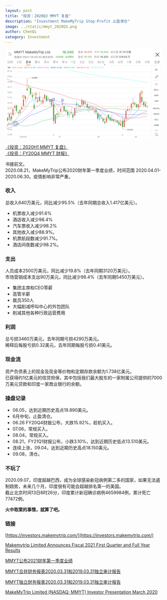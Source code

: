 ```yaml
---
layout: post
title: "投资：2020Q3 MMYT 复盘"
description: "Investment MakeMyTrip Stop-Profit 止盈清仓"
image: ../static/mmyt_2020Q3.png
author: ChenQi
category: Investment
---
```


![MMYT 2020Q3](../static/mmyt_2020Q3.png)

[《投资：2020H1 MMYT 复盘》](../mmyt-2020h1/)  
[《投资：FY20Q4 MMYT 财报》](../mmyt-2020-report/)  

书接前文。  
2020.08.21，MakeMyTrip公布2020财年第一季度业绩，时间范围 2020.04.01-2020.06.30。疫情影响非常严重。

### 收入

总收入640万美元，同比减少95.5%（去年同期总收入1.417亿美元）。

+ 机票收入减少91.6%
+ 酒店收入减少98.4%
+ 汽车票收入减少98.2%
+ 其他收入减少88.9%。
+ 机票航段数减少91.7%。
+ 酒店间夜数减少98.2%。

### 支出

人员成本2500万美元，同比减少19.8%（去年同期3120万美元）。  
市场营销成本支出90万美元，同比减少98.4%（去年同期5450万美元）。

+ 集团主席和CEO零薪
+ 高管半薪
+ 裁员350人
+ 大幅削减呼叫中心的外包团队
+ 削减其他各种行政运营费用

### 利润

总亏损3460万美元，去年同期亏损4290万美元。  
稀释后每股亏损0.32美元，去年同期每股亏损0.41美元。

### 现金流

资产负债表上的现金及现金等价物和定期存款余额为1.738亿美元。  
已获得约1亿美元的信贷担保，其中包括我们最大股东的一家附属公司提供的7000万美元贷款和印度一家商业银行的余额。

### 操盘记录

+ 06.05，达到近期历史高点19.890美元。
+ 6月中旬，止盈清仓。
+ 06.26 FY20Q4财报公布，大跌15.92%，趁机买入。
+ 07.06，常规买入。
+ 08.04，常规买入。
+ 08.21，FY21Q1财报公布，小跌3.10%，达到近期历史低点13.510美元。
+ 连续上涨，09.04，达到近期历史高点18.150美元。
+ 09.08，清仓。

### 不玩了

2020.09.07，印度超越巴西，成为全球感染新冠病例第二多的国家，如果无法遏制趋势，未来几个月，印度很有可能会超越排名第一的美国。  
截止北京时间13日8时26分，印度累计新冠确诊病例4659984例，累计死亡77472例。

**火中取栗的事情，就算了吧。**

### 链接

[https://investors.makemytrip.com/](https://investors.makemytrip.com/)

[Makemytrip Limited Announces Fiscal 2021 First Quarter and Full Year Results](https://investors.makemytrip.com/files/doc_financials/2021/q1/MMYT-Fiscal-2021-Q1-Earnings-Release-FINAL.pdf)

[MMYT公布2021财年第一季度业绩](https://news.futunn.com/translate/1436175321597963425/143934/0)

[MMYT合并财务报表2020.03.31和2019.03.31独立审计报告](https://news.futunn.com/translate/1467786221599523080/688222/0)

[MMYT独立财务报表2020.03.31和2019.03.31独立审计报告](https://news.futunn.com/translate/1467786221599523081/161264/0)

[MakeMyTrip Limited (NASDAQ: MMYT) Investor Presentation March 2020](https://s22.q4cdn.com/244830719/files/doc_presentations/2020/MMYT-IR-Presentation-March-2020.pdf)
